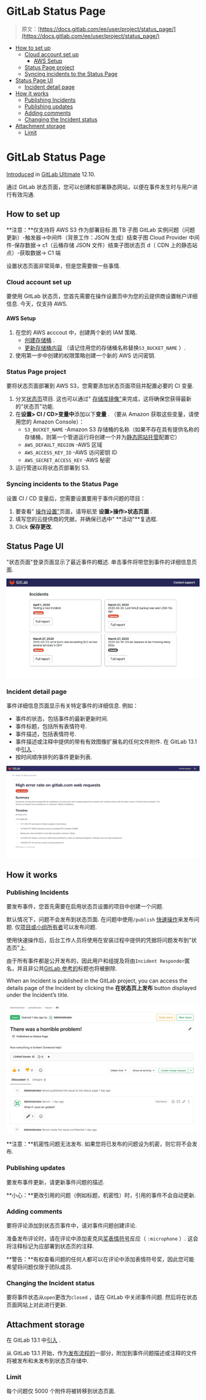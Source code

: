 # GitLab Status Page

> 原文：[https://docs.gitlab.com/ee/user/project/status_page/](https://docs.gitlab.com/ee/user/project/status_page/)

*   [How to set up](#how-to-set-up)
    *   [Cloud account set up](#cloud-account-set-up)
        *   [AWS Setup](#aws-setup)
    *   [Status Page project](#status-page-project)
    *   [Syncing incidents to the Status Page](#syncing-incidents-to-the-status-page)
*   [Status Page UI](#status-page-ui)
    *   [Incident detail page](#incident-detail-page)
*   [How it works](#how-it-works)
    *   [Publishing Incidents](#publishing-incidents)
    *   [Publishing updates](#publishing-updates)
    *   [Adding comments](#adding-comments)
    *   [Changing the Incident status](#changing-the-incident-status)
*   [Attachment storage](#attachment-storage)
    *   [Limit](#limit)

# GitLab Status Page[](#gitlab-status-page-ultimate "Permalink")

[Introduced](https://gitlab.com/groups/gitlab-org/-/epics/2479) in [GitLab Ultimate](https://about.gitlab.com/pricing/) 12.10.

通过 GitLab 状态页面，您可以创建和部署静态网站，以便在事件发生时与用户进行有效沟通.

## How to set up[](#how-to-set-up "Permalink")

**注意：**仅支持将 AWS S3 作为部署目标.图 TB 子图 GitLab 实例问题（问题更新）-触发器->中间件（背景工作：JSON 生成）结束子图 Cloud Provider 中间件-保存数据-> c1（云桶存储 JSON 文件）结束子图状态页 d（ CDN 上的静态站点）-获取数据-> C1 端

设置状态页面非常简单，但是您需要做一些事情.

### Cloud account set up[](#cloud-account-set-up "Permalink")

要使用 GitLab 状态页，您首先需要在操作设置页中为您的云提供商设置帐户详细信息. 今天，仅支持 AWS.

#### AWS Setup[](#aws-setup "Permalink")

1.  在您的 AWS acccout 中，创建两个新的 IAM 策略.
    *   [创建存储桶](https://gitlab.com/gitlab-org/status-page/-/blob/master/deploy/etc/s3_create_policy.json) .
    *   [更新存储桶内容](https://gitlab.com/gitlab-org/status-page/-/blob/master/deploy/etc/s3_update_bucket_policy.json) （请记住用您的存储桶名称替换`S3_BUCKET_NAME` ）.
2.  使用第一步中创建的权限策略创建一个新的 AWS 访问密钥.

### Status Page project[](#status-page-project "Permalink")

要将状态页面部署到 AWS S3，您需要添加状态页面项目并配置必要的 CI 变量.

1.  分叉[状态页](https://gitlab.com/gitlab-org/status-page)项目. 这也可以通过" [存储库镜像"](https://gitlab.com/gitlab-org/status-page#repository-mirroring)来完成，这将确保您获得最新的"状态页"功能.
2.  在**设置> CI / CD>变量中**添加以下**变量** . （要从 Amazon 获取这些变量，请使用您的 Amazon Console）：
    *   `S3_BUCKET_NAME` -Amazon S3 存储桶的名称（如果不存在具有提供名称的存储桶，则第一个管道运行将创建一个并为[静态网站托管](https://docs.aws.amazon.com/AmazonS3/latest/dev/HostingWebsiteOnS3Setup.html)配置它）
    *   `AWS_DEFAULT_REGION` -AWS 区域
    *   `AWS_ACCESS_KEY_ID` -AWS 访问密钥 ID
    *   `AWS_SECRET_ACCESS_KEY` -AWS 秘密
3.  运行管道以将状态页部署到 S3.

### Syncing incidents to the Status Page[](#syncing-incidents-to-the-status-page "Permalink")

设置 CI / CD 变量后，您需要设置要用于事件问题的项目：

1.  要查看" [操作设置"](../settings/#operations-settings)页面，请导航至 **设置>操作>状态页面** .
2.  填写您的云提供商的凭据，并确保已选中" **活动"**复选框.
3.  Click **保存更改**.

## Status Page UI[](#status-page-ui "Permalink")

"状态页面"登录页面显示了最近事件的概述. 单击事件将带您到事件的详细信息页面.

[![Status Page landing page](img/d4a6279fcd73fa0a1dc68761261f4854.png)](../img/status_page_incidents_v12_10.png)

### Incident detail page[](#incident-detail-page "Permalink")

事件详细信息页面显示有关特定事件的详细信息. 例如：

*   事件的状态，包括事件的最新更新时间.
*   事件标题，包括所有表情符号.
*   事件描述，包括表情符号.
*   事件描述或注释中提供的带有有效图像扩展名的任何文件附件. 在 GitLab 13.1 中[引入](https://gitlab.com/gitlab-org/gitlab/-/issues/205166) .
*   按时间顺序排列的事件更新列表.

[![Status Page detail](img/8f8d204a16e9c896b01a62220529b921.png)](../img/status_page_detail_v12_10.png)

## How it works[](#how-it-works "Permalink")

### Publishing Incidents[](#publishing-incidents "Permalink")

要发布事件，您首先需要在启用状态页设置的项目中创建一个问题.

默认情况下，问题不会发布到状态页面. 在问题中使用`/publish` [快速操作](../quick_actions.html)来发布问题. 仅[项目或小组所有者](../../permissions.html)可以发布问题.

使用快速操作后，后台工作人员将使用在安装过程中提供的凭据将问题发布到"状态页"上.

由于所有事件都是公开发布的，因此用户和组提及将由`Incident Responder`匿名，并且非公共[GitLab 参考的](../../markdown.html#special-gitlab-references)标题也将被删除.

When an Incident is published in the GitLab project, you can access the details page of the Incident by clicking the **在状态页上发布** button displayed under the Incident’s title.

[![Status Page detail link](img/3c9cb466046f19c70255f0de753a307c.png)](../img/status_page_detail_link_v13_1.png)

**注意：**机密性问题无法发布. 如果您将已发布的问题设为机密，则它将不会发布.

### Publishing updates[](#publishing-updates "Permalink")

要发布事件更新，请更新事件问题的描述.

**小心：**更改引用的问题（例如标题，机密性）时，引用的事件不会自动更新.

### Adding comments[](#adding-comments "Permalink")

要将评论添加到状态页事件中，请对事件问题创建评论.

准备发布评论时，请在评论中添加麦克风[奖表情符号](../../../user/award_emojis.html)反应（ `:microphone` ）. 这会将注释标记为应部署到状态页的注释.

**警告：**有权查看问题的任何人都可以在评论中添加表情符号奖，因此您可能希望将问题仅限于团队成员.

### Changing the Incident status[](#changing-the-incident-status "Permalink")

要将事件状态从`open`更改为`closed` ，请在 GitLab 中关闭事件问题. 然后将在状态页面网站上对此进行更新.

## Attachment storage[](#attachment-storage "Permalink")

在 GitLab 13.1 中[引入](https://gitlab.com/gitlab-org/gitlab/-/issues/205166) .

从 GitLab 13.1 开始，作为[发布流程的](#how-it-works)一部分，附加到事件问题描述或注释的文件将被发布和未发布到状态页存储中.

### Limit[](#limit "Permalink")

每个问题仅 5000 个附件将被转移到状态页面.